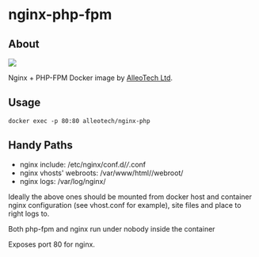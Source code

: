 # nginx-php-fpm

## About

![](https://img.shields.io/github/license/alleotech/docker-nginx-php-fpm)

Nginx + PHP-FPM Docker image by [AlleoTech Ltd](https://alleo.tech).

## Usage

```
docker exec -p 80:80 alleotech/nginx-php
```

## Handy Paths

* nginx include: /etc/nginx/conf.d/*/*.conf
* nginx vhosts' webroots: /var/www/html/<domain>/webroot/
* nginx logs: /var/log/nginx/

Ideally the above ones should be mounted from docker host
and container nginx configuration (see vhost.conf for example),
site files and place to right logs to.

Both php-fpm and nginx run under nobody inside the container

Exposes port 80 for nginx.

